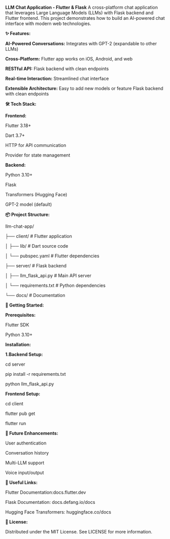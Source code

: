 **LLM Chat Application - Flutter & Flask**
A cross-platform chat application that leverages Large Language Models (LLMs) with Flask backend and Flutter frontend. This project demonstrates how to build an AI-powered chat interface with modern web technologies.

**✨ Features:**

**AI-Powered Conversations:** Integrates with GPT-2 (expandable to other LLMs)

**Cross-Platform:** Flutter app works on iOS, Android, and web

**RESTful API:** Flask backend with clean endpoints

**Real-time Interaction:** Streamlined chat interface

**Extensible Architecture:** Easy to add new models or feature Flask backend with clean endpoints

**🛠️ Tech Stack:**

**Frontend:**

Flutter 3.18+

Dart 3.7+

HTTP for API communication

Provider for state management

**Backend:**

Python 3.10+

Flask

Transformers (Hugging Face)

GPT-2 model (default)

**📦 Project Structure:**

llm-chat-app/

├── client/               # Flutter application

│   ├── lib/              # Dart source code

│   └── pubspec.yaml      # Flutter dependencies

├── server/               # Flask backend

│   ├── llm_flask_api.py  # Main API server

│   └── requirements.txt  # Python dependencies

└── docs/                 # Documentation

**🚀 Getting Started:**

**Prerequisites:**

Flutter SDK

Python 3.10+

**Installation:**

**1.Backend Setup:**

cd server

pip install -r requirements.txt

python llm_flask_api.py

**Frontend Setup:**

cd client

flutter pub get

flutter run

**🌟 Future Enhancements:**

User authentication

Conversation history

Multi-LLM support

Voice input/output

**🔗 Useful Links:**

Flutter Documentation:docs.flutter.dev

Flask Documentation: docs.defang.io/docs

Hugging Face Transformers: huggingface.co/docs

**📄 License:**

Distributed under the MIT License. See LICENSE for more information.
